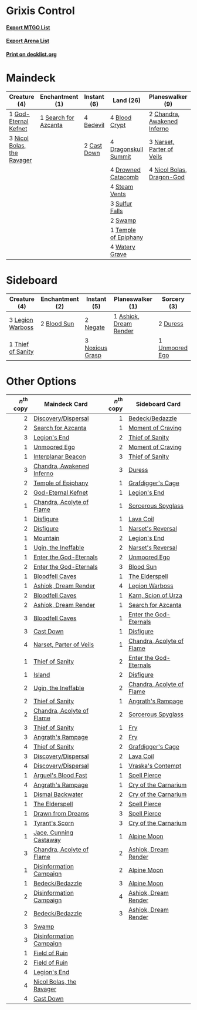 # Grixis Control

#### [Export MTGO List](../collection/Grixis%20Control/Grixis%20Control.txt)
#### [Export Arena List](../collection/Grixis%20Control/Grixis%20Control_arena.txt)
#### [Print on decklist.org](http://decklist.org/?deckmain=2%09Angrath's%20Rampage%0A4%09Bedevil%0A4%09Blood%20Crypt%0A2%09Cast%20Down%0A2%09Chandra,%20Awakened%20Inferno%0A3%09Cry%20of%20the%20Carnarium%0A1%09Discovery/Dispersal%0A4%09Dragonskull%20Summit%0A4%09Drowned%20Catacomb%0A1%09God-Eternal%20Kefnet%0A2%09Legion's%20End%0A3%09Narset,%20Parter%20of%20Veils%0A4%09Nicol%20Bolas,%20Dragon-God%0A3%09Nicol%20Bolas,%20the%20Ravager%0A2%09Ritual%20of%20Soot%0A1%09Search%20for%20Azcanta%0A4%09Steam%20Vents%0A3%09Sulfur%20Falls%0A2%09Swamp%0A1%09Temple%20of%20Epiphany%0A4%09Thought%20Erasure%0A4%09Watery%20Grave&deckside=1%09Ashiok,%20Dream%20Render%0A2%09Blood%20Sun%0A2%09Duress%0A3%09Legion%20Warboss%0A2%09Negate%0A3%09Noxious%20Grasp%0A1%09Thief%20of%20Sanity%0A1%09Unmoored%20Ego)
# Maindeck

|                                            Creature (4)                                             |                                        Enchantment (1)                                        |                                     Instant (6)                                      |                                           Land (26)                                           |                                           Planeswalker (9)                                           |                                          Sorcery (14)                                           |
|-----------------------------------------------------------------------------------------------------|-----------------------------------------------------------------------------------------------|--------------------------------------------------------------------------------------|-----------------------------------------------------------------------------------------------|------------------------------------------------------------------------------------------------------|-------------------------------------------------------------------------------------------------|
|1 [God-Eternal Kefnet](http://gatherer.wizards.com/Pages/Card/Details.aspx?multiverseid=460980)      |1 [Search for Azcanta](http://gatherer.wizards.com/Pages/Card/Details.aspx?multiverseid=435226)|4 [Bedevil](http://gatherer.wizards.com/Pages/Card/Details.aspx?multiverseid=457301)  |4 [Blood Crypt](http://gatherer.wizards.com/Pages/Card/Details.aspx?multiverseid=97102)        |2 [Chandra, Awakened Inferno](http://gatherer.wizards.com/Pages/Card/Details.aspx?multiverseid=466881)|2 [Angrath's Rampage](http://gatherer.wizards.com/Pages/Card/Details.aspx?multiverseid=461112)   |
|3 [Nicol Bolas, the Ravager](http://gatherer.wizards.com/Pages/Card/Details.aspx?multiverseid=447354)|                                                                                               |2 [Cast Down](http://gatherer.wizards.com/Pages/Card/Details.aspx?multiverseid=442969)|4 [Dragonskull Summit](http://gatherer.wizards.com/Pages/Card/Details.aspx?multiverseid=420909)|3 [Narset, Parter of Veils](http://gatherer.wizards.com/Pages/Card/Details.aspx?multiverseid=460988)  |3 [Cry of the Carnarium](http://gatherer.wizards.com/Pages/Card/Details.aspx?multiverseid=457214)|
|                                                                                                     |                                                                                               |                                                                                      |4 [Drowned Catacomb](http://gatherer.wizards.com/Pages/Card/Details.aspx?multiverseid=430633)  |4 [Nicol Bolas, Dragon-God](http://gatherer.wizards.com/Pages/Card/Details.aspx?multiverseid=463947)  |1 [Discovery/Dispersal](http://gatherer.wizards.com/Pages/Card/Details.aspx?multiverseid=452973) |
|                                                                                                     |                                                                                               |                                                                                      |4 [Steam Vents](http://gatherer.wizards.com/Pages/Card/Details.aspx?multiverseid=405109)       |                                                                                                      |2 [Legion's End](http://gatherer.wizards.com/Pages/Card/Details.aspx?multiverseid=466860)        |
|                                                                                                     |                                                                                               |                                                                                      |3 [Sulfur Falls](http://gatherer.wizards.com/Pages/Card/Details.aspx?multiverseid=443135)      |                                                                                                      |2 [Ritual of Soot](http://gatherer.wizards.com/Pages/Card/Details.aspx?multiverseid=452834)      |
|                                                                                                     |                                                                                               |                                                                                      |2 [Swamp](http://gatherer.wizards.com/Pages/Card/Details.aspx?multiverseid=439858)             |                                                                                                      |4 [Thought Erasure](http://gatherer.wizards.com/Pages/Card/Details.aspx?multiverseid=452956)     |
|                                                                                                     |                                                                                               |                                                                                      |1 [Temple of Epiphany](http://gatherer.wizards.com/Pages/Card/Details.aspx?multiverseid=442808)|                                                                                                      |                                                                                                 |
|                                                                                                     |                                                                                               |                                                                                      |4 [Watery Grave](http://gatherer.wizards.com/Pages/Card/Details.aspx?multiverseid=405114)      |                                                                                                      |                                                                                                 |


# Sideboard

|                                        Creature (4)                                        |                                   Enchantment (2)                                    |                                       Instant (5)                                        |                                        Planeswalker (1)                                         |                                       Sorcery (3)                                       |
|--------------------------------------------------------------------------------------------|--------------------------------------------------------------------------------------|------------------------------------------------------------------------------------------|-------------------------------------------------------------------------------------------------|-----------------------------------------------------------------------------------------|
|3 [Legion Warboss](http://gatherer.wizards.com/Pages/Card/Details.aspx?multiverseid=452859) |2 [Blood Sun](http://gatherer.wizards.com/Pages/Card/Details.aspx?multiverseid=439749)|2 [Negate](http://gatherer.wizards.com/Pages/Card/Details.aspx?multiverseid=423707)       |1 [Ashiok, Dream Render](http://gatherer.wizards.com/Pages/Card/Details.aspx?multiverseid=461155)|2 [Duress](http://gatherer.wizards.com/Pages/Card/Details.aspx?multiverseid=14557)       |
|1 [Thief of Sanity](http://gatherer.wizards.com/Pages/Card/Details.aspx?multiverseid=452955)|                                                                                      |3 [Noxious Grasp](http://gatherer.wizards.com/Pages/Card/Details.aspx?multiverseid=466864)|                                                                                                 |1 [Unmoored Ego](http://gatherer.wizards.com/Pages/Card/Details.aspx?multiverseid=452962)|


# Other Options

|*n*<sup>th</sup> copy|                                           Maindeck Card                                            |*n*<sup>th</sup> copy|                                           Sideboard Card                                           |
|--------------------:|----------------------------------------------------------------------------------------------------|--------------------:|----------------------------------------------------------------------------------------------------|
|                    2|[Discovery/Dispersal](http://gatherer.wizards.com/Pages/Card/Details.aspx?multiverseid=452973)      |                    1|[Bedeck/Bedazzle](http://gatherer.wizards.com/Pages/Card/Details.aspx?multiverseid=457365)          |
|                    2|[Search for Azcanta](http://gatherer.wizards.com/Pages/Card/Details.aspx?multiverseid=435226)       |                    1|[Moment of Craving](http://gatherer.wizards.com/Pages/Card/Details.aspx?multiverseid=439736)        |
|                    3|[Legion's End](http://gatherer.wizards.com/Pages/Card/Details.aspx?multiverseid=466860)             |                    2|[Thief of Sanity](http://gatherer.wizards.com/Pages/Card/Details.aspx?multiverseid=452955)          |
|                    1|[Unmoored Ego](http://gatherer.wizards.com/Pages/Card/Details.aspx?multiverseid=452962)             |                    2|[Moment of Craving](http://gatherer.wizards.com/Pages/Card/Details.aspx?multiverseid=439736)        |
|                    1|[Interplanar Beacon](http://gatherer.wizards.com/Pages/Card/Details.aspx?multiverseid=461174)       |                    3|[Thief of Sanity](http://gatherer.wizards.com/Pages/Card/Details.aspx?multiverseid=452955)          |
|                    3|[Chandra, Awakened Inferno](http://gatherer.wizards.com/Pages/Card/Details.aspx?multiverseid=466881)|                    3|[Duress](http://gatherer.wizards.com/Pages/Card/Details.aspx?multiverseid=14557)                    |
|                    2|[Temple of Epiphany](http://gatherer.wizards.com/Pages/Card/Details.aspx?multiverseid=442808)       |                    1|[Grafdigger's Cage](http://gatherer.wizards.com/Pages/Card/Details.aspx?multiverseid=278452)        |
|                    2|[God-Eternal Kefnet](http://gatherer.wizards.com/Pages/Card/Details.aspx?multiverseid=460980)       |                    1|[Legion's End](http://gatherer.wizards.com/Pages/Card/Details.aspx?multiverseid=466860)             |
|                    1|[Chandra, Acolyte of Flame](http://gatherer.wizards.com/Pages/Card/Details.aspx?multiverseid=466880)|                    1|[Sorcerous Spyglass](http://gatherer.wizards.com/Pages/Card/Details.aspx?multiverseid=435407)       |
|                    1|[Disfigure](http://gatherer.wizards.com/Pages/Card/Details.aspx?multiverseid=442076)                |                    1|[Lava Coil](http://gatherer.wizards.com/Pages/Card/Details.aspx?multiverseid=452858)                |
|                    2|[Disfigure](http://gatherer.wizards.com/Pages/Card/Details.aspx?multiverseid=442076)                |                    1|[Narset's Reversal](http://gatherer.wizards.com/Pages/Card/Details.aspx?multiverseid=460989)        |
|                    1|[Mountain](http://gatherer.wizards.com/Pages/Card/Details.aspx?multiverseid=439859)                 |                    2|[Legion's End](http://gatherer.wizards.com/Pages/Card/Details.aspx?multiverseid=466860)             |
|                    1|[Ugin, the Ineffable](http://gatherer.wizards.com/Pages/Card/Details.aspx?multiverseid=460929)      |                    2|[Narset's Reversal](http://gatherer.wizards.com/Pages/Card/Details.aspx?multiverseid=460989)        |
|                    1|[Enter the God-Eternals](http://gatherer.wizards.com/Pages/Card/Details.aspx?multiverseid=461123)   |                    2|[Unmoored Ego](http://gatherer.wizards.com/Pages/Card/Details.aspx?multiverseid=452962)             |
|                    2|[Enter the God-Eternals](http://gatherer.wizards.com/Pages/Card/Details.aspx?multiverseid=461123)   |                    3|[Blood Sun](http://gatherer.wizards.com/Pages/Card/Details.aspx?multiverseid=439749)                |
|                    1|[Bloodfell Caves](http://gatherer.wizards.com/Pages/Card/Details.aspx?multiverseid=433168)          |                    1|[The Elderspell](http://gatherer.wizards.com/Pages/Card/Details.aspx?multiverseid=461016)           |
|                    1|[Ashiok, Dream Render](http://gatherer.wizards.com/Pages/Card/Details.aspx?multiverseid=461155)     |                    4|[Legion Warboss](http://gatherer.wizards.com/Pages/Card/Details.aspx?multiverseid=452859)           |
|                    2|[Bloodfell Caves](http://gatherer.wizards.com/Pages/Card/Details.aspx?multiverseid=433168)          |                    1|[Karn, Scion of Urza](http://gatherer.wizards.com/Pages/Card/Details.aspx?multiverseid=442889)      |
|                    2|[Ashiok, Dream Render](http://gatherer.wizards.com/Pages/Card/Details.aspx?multiverseid=461155)     |                    1|[Search for Azcanta](http://gatherer.wizards.com/Pages/Card/Details.aspx?multiverseid=435226)       |
|                    3|[Bloodfell Caves](http://gatherer.wizards.com/Pages/Card/Details.aspx?multiverseid=433168)          |                    1|[Enter the God-Eternals](http://gatherer.wizards.com/Pages/Card/Details.aspx?multiverseid=461123)   |
|                    3|[Cast Down](http://gatherer.wizards.com/Pages/Card/Details.aspx?multiverseid=442969)                |                    1|[Disfigure](http://gatherer.wizards.com/Pages/Card/Details.aspx?multiverseid=442076)                |
|                    4|[Narset, Parter of Veils](http://gatherer.wizards.com/Pages/Card/Details.aspx?multiverseid=460988)  |                    1|[Chandra, Acolyte of Flame](http://gatherer.wizards.com/Pages/Card/Details.aspx?multiverseid=466880)|
|                    1|[Thief of Sanity](http://gatherer.wizards.com/Pages/Card/Details.aspx?multiverseid=452955)          |                    2|[Enter the God-Eternals](http://gatherer.wizards.com/Pages/Card/Details.aspx?multiverseid=461123)   |
|                    1|[Island](http://gatherer.wizards.com/Pages/Card/Details.aspx?multiverseid=439857)                   |                    2|[Disfigure](http://gatherer.wizards.com/Pages/Card/Details.aspx?multiverseid=442076)                |
|                    2|[Ugin, the Ineffable](http://gatherer.wizards.com/Pages/Card/Details.aspx?multiverseid=460929)      |                    2|[Chandra, Acolyte of Flame](http://gatherer.wizards.com/Pages/Card/Details.aspx?multiverseid=466880)|
|                    2|[Thief of Sanity](http://gatherer.wizards.com/Pages/Card/Details.aspx?multiverseid=452955)          |                    1|[Angrath's Rampage](http://gatherer.wizards.com/Pages/Card/Details.aspx?multiverseid=461112)        |
|                    2|[Chandra, Acolyte of Flame](http://gatherer.wizards.com/Pages/Card/Details.aspx?multiverseid=466880)|                    2|[Sorcerous Spyglass](http://gatherer.wizards.com/Pages/Card/Details.aspx?multiverseid=435407)       |
|                    3|[Thief of Sanity](http://gatherer.wizards.com/Pages/Card/Details.aspx?multiverseid=452955)          |                    1|[Fry](http://gatherer.wizards.com/Pages/Card/Details.aspx?multiverseid=466894)                      |
|                    3|[Angrath's Rampage](http://gatherer.wizards.com/Pages/Card/Details.aspx?multiverseid=461112)        |                    2|[Fry](http://gatherer.wizards.com/Pages/Card/Details.aspx?multiverseid=466894)                      |
|                    4|[Thief of Sanity](http://gatherer.wizards.com/Pages/Card/Details.aspx?multiverseid=452955)          |                    2|[Grafdigger's Cage](http://gatherer.wizards.com/Pages/Card/Details.aspx?multiverseid=278452)        |
|                    3|[Discovery/Dispersal](http://gatherer.wizards.com/Pages/Card/Details.aspx?multiverseid=452973)      |                    2|[Lava Coil](http://gatherer.wizards.com/Pages/Card/Details.aspx?multiverseid=452858)                |
|                    4|[Discovery/Dispersal](http://gatherer.wizards.com/Pages/Card/Details.aspx?multiverseid=452973)      |                    1|[Vraska's Contempt](http://gatherer.wizards.com/Pages/Card/Details.aspx?multiverseid=435283)        |
|                    1|[Arguel's Blood Fast](http://gatherer.wizards.com/Pages/Card/Details.aspx?multiverseid=439316)      |                    1|[Spell Pierce](http://gatherer.wizards.com/Pages/Card/Details.aspx?multiverseid=425876)             |
|                    4|[Angrath's Rampage](http://gatherer.wizards.com/Pages/Card/Details.aspx?multiverseid=461112)        |                    1|[Cry of the Carnarium](http://gatherer.wizards.com/Pages/Card/Details.aspx?multiverseid=457214)     |
|                    1|[Dismal Backwater](http://gatherer.wizards.com/Pages/Card/Details.aspx?multiverseid=420908)         |                    2|[Cry of the Carnarium](http://gatherer.wizards.com/Pages/Card/Details.aspx?multiverseid=457214)     |
|                    1|[The Elderspell](http://gatherer.wizards.com/Pages/Card/Details.aspx?multiverseid=461016)           |                    2|[Spell Pierce](http://gatherer.wizards.com/Pages/Card/Details.aspx?multiverseid=425876)             |
|                    1|[Drawn from Dreams](http://gatherer.wizards.com/Pages/Card/Details.aspx?multiverseid=466810)        |                    3|[Spell Pierce](http://gatherer.wizards.com/Pages/Card/Details.aspx?multiverseid=425876)             |
|                    1|[Tyrant's Scorn](http://gatherer.wizards.com/Pages/Card/Details.aspx?multiverseid=461152)           |                    3|[Cry of the Carnarium](http://gatherer.wizards.com/Pages/Card/Details.aspx?multiverseid=457214)     |
|                    1|[Jace, Cunning Castaway](http://gatherer.wizards.com/Pages/Card/Details.aspx?multiverseid=435212)   |                    1|[Alpine Moon](http://gatherer.wizards.com/Pages/Card/Details.aspx?multiverseid=447264)              |
|                    3|[Chandra, Acolyte of Flame](http://gatherer.wizards.com/Pages/Card/Details.aspx?multiverseid=466880)|                    2|[Ashiok, Dream Render](http://gatherer.wizards.com/Pages/Card/Details.aspx?multiverseid=461155)     |
|                    1|[Disinformation Campaign](http://gatherer.wizards.com/Pages/Card/Details.aspx?multiverseid=452917)  |                    2|[Alpine Moon](http://gatherer.wizards.com/Pages/Card/Details.aspx?multiverseid=447264)              |
|                    1|[Bedeck/Bedazzle](http://gatherer.wizards.com/Pages/Card/Details.aspx?multiverseid=457365)          |                    3|[Alpine Moon](http://gatherer.wizards.com/Pages/Card/Details.aspx?multiverseid=447264)              |
|                    2|[Disinformation Campaign](http://gatherer.wizards.com/Pages/Card/Details.aspx?multiverseid=452917)  |                    4|[Ashiok, Dream Render](http://gatherer.wizards.com/Pages/Card/Details.aspx?multiverseid=461155)     |
|                    2|[Bedeck/Bedazzle](http://gatherer.wizards.com/Pages/Card/Details.aspx?multiverseid=457365)          |                    3|[Ashiok, Dream Render](http://gatherer.wizards.com/Pages/Card/Details.aspx?multiverseid=461155)     |
|                    3|[Swamp](http://gatherer.wizards.com/Pages/Card/Details.aspx?multiverseid=439858)                    |                     |                                                                                                    |
|                    3|[Disinformation Campaign](http://gatherer.wizards.com/Pages/Card/Details.aspx?multiverseid=452917)  |                     |                                                                                                    |
|                    1|[Field of Ruin](http://gatherer.wizards.com/Pages/Card/Details.aspx?multiverseid=435415)            |                     |                                                                                                    |
|                    2|[Field of Ruin](http://gatherer.wizards.com/Pages/Card/Details.aspx?multiverseid=435415)            |                     |                                                                                                    |
|                    4|[Legion's End](http://gatherer.wizards.com/Pages/Card/Details.aspx?multiverseid=466860)             |                     |                                                                                                    |
|                    4|[Nicol Bolas, the Ravager](http://gatherer.wizards.com/Pages/Card/Details.aspx?multiverseid=447354) |                     |                                                                                                    |
|                    4|[Cast Down](http://gatherer.wizards.com/Pages/Card/Details.aspx?multiverseid=442969)                |                     |                                                                                                    |

